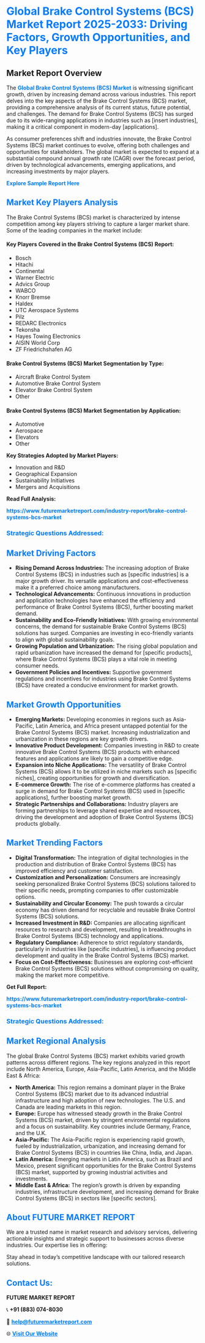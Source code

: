 <h1 style="color: #007BFF;">Global Brake Control Systems (BCS) Market Report 2025-2033: Driving Factors, Growth Opportunities, and Key Players</h1>

<section id="overview">
<h2>Market Report Overview</h2>
<p>The <a href="https://www.futuremarketreport.com/industry-report/brake-control-systems-bcs-market" style="color: #007BFF; text-decoration: none;"><strong>Global Brake Control Systems (BCS) Market</strong></a> is witnessing significant growth, driven by increasing demand across various industries. This report delves into the key aspects of the Brake Control Systems (BCS) market, providing a comprehensive analysis of its current status, future potential, and challenges. The demand for Brake Control Systems (BCS) has surged due to its wide-ranging applications in industries such as [insert industries], making it a critical component in modern-day [applications].</p>
<p>As consumer preferences shift and industries innovate, the Brake Control Systems (BCS) market continues to evolve, offering both challenges and opportunities for stakeholders. The global market is expected to expand at a substantial compound annual growth rate (CAGR) over the forecast period, driven by technological advancements, emerging applications, and increasing investments by major players.</p>
</section>

<section id="overview">
<p><a href="https://www.futuremarketreport.com/request-sample/reportId=58384" style="color: #007BFF; text-decoration: none;"><strong>Explore Sample Report Here</strong></a></p>
</section>

<section id="key-players">
<h2 style="color: #007BFF;">Market Key Players Analysis</h2>
<p>The Brake Control Systems (BCS) market is characterized by intense competition among key players striving to capture a larger market share. Some of the leading companies in the market include:</p>
<h4>Key Players Covered in the Brake Control Systems (BCS) Report:</h4>
<ul><li>Bosch</li><li>Hitachi</li><li>Continental</li><li>Warner Electric</li><li>Advics Group</li><li>WABCO</li><li>Knorr Bremse</li><li>Haldex</li><li>UTC Aerospace Systems</li><li>Pilz</li><li>REDARC Electronics</li><li>Tekonsha</li><li>Hayes Towing Electronics</li><li>AISIN World Corp</li><li>ZF Friedrichshafen AG</li></ul>
<h4>Brake Control Systems (BCS) Market Segmentation by Type:</h4>
<ul><li>Aircraft Brake Control System</li><li>Automotive Brake Control System</li><li>Elevator Brake Control System</li><li>Other</li></ul>

<h4>Brake Control Systems (BCS) Market Segmentation by Application:</h4>
<ul><li>Automotive</li><li>Aerospace</li><li>Elevators</li><li>Other</li></ul>
<p><strong>Key Strategies Adopted by Market Players:</strong></p>
<ul>
<li>Innovation and R&D</li>
<li>Geographical Expansion</li>
<li>Sustainability Initiatives</li>
<li>Mergers and Acquisitions</li>
</ul>
</section>

<section>
<p><strong>Read Full Analysis: </strong></p><a href="https://www.futuremarketreport.com/industry-report/brake-control-systems-bcs-market" style="color: #007BFF; text-decoration: none;"><strong>https://www.futuremarketreport.com/industry-report/brake-control-systems-bcs-market</strong></a>
<h3 style="color: #007BFF;">Strategic Questions Addressed:</h3>
</section>

<section id="driving-factors">
<h2 style="color: #007BFF;">Market Driving Factors</h2>
<ul>
<li><strong>Rising Demand Across Industries:</strong> The increasing adoption of Brake Control Systems (BCS) in industries such as [specific industries] is a major growth driver. Its versatile applications and cost-effectiveness make it a preferred choice among manufacturers.</li>
<li><strong>Technological Advancements:</strong> Continuous innovations in production and application technologies have enhanced the efficiency and performance of Brake Control Systems (BCS), further boosting market demand.</li>
<li><strong>Sustainability and Eco-Friendly Initiatives:</strong> With growing environmental concerns, the demand for sustainable Brake Control Systems (BCS) solutions has surged. Companies are investing in eco-friendly variants to align with global sustainability goals.</li>
<li><strong>Growing Population and Urbanization:</strong> The rising global population and rapid urbanization have increased the demand for [specific products], where Brake Control Systems (BCS) plays a vital role in meeting consumer needs.</li>
<li><strong>Government Policies and Incentives:</strong> Supportive government regulations and incentives for industries using Brake Control Systems (BCS) have created a conducive environment for market growth.</li>
</ul>
</section>

<section id="growth-opportunities">
<h2 style="color: #007BFF;">Market Growth Opportunities</h2>
<ul>
<li><strong>Emerging Markets:</strong> Developing economies in regions such as Asia-Pacific, Latin America, and Africa present untapped potential for the Brake Control Systems (BCS) market. Increasing industrialization and urbanization in these regions are key growth drivers.</li>
<li><strong>Innovative Product Development:</strong> Companies investing in R&D to create innovative Brake Control Systems (BCS) products with enhanced features and applications are likely to gain a competitive edge.</li>
<li><strong>Expansion into Niche Applications:</strong> The versatility of Brake Control Systems (BCS) allows it to be utilized in niche markets such as [specific niches], creating opportunities for growth and diversification.</li>
<li><strong>E-commerce Growth:</strong> The rise of e-commerce platforms has created a surge in demand for Brake Control Systems (BCS) used in [specific applications], further boosting market growth.</li>
<li><strong>Strategic Partnerships and Collaborations:</strong> Industry players are forming partnerships to leverage shared expertise and resources, driving the development and adoption of Brake Control Systems (BCS) products globally.</li>
</ul>
</section>

<section id="trending-factors">
<h2 style="color: #007BFF;">Market Trending Factors</h2>
<ul>
<li><strong>Digital Transformation:</strong> The integration of digital technologies in the production and distribution of Brake Control Systems (BCS) has improved efficiency and customer satisfaction.</li>
<li><strong>Customization and Personalization:</strong> Consumers are increasingly seeking personalized Brake Control Systems (BCS) solutions tailored to their specific needs, prompting companies to offer customizable options.</li>
<li><strong>Sustainability and Circular Economy:</strong> The push towards a circular economy has driven demand for recyclable and reusable Brake Control Systems (BCS) solutions.</li>
<li><strong>Increased Investment in R&D:</strong> Companies are allocating significant resources to research and development, resulting in breakthroughs in Brake Control Systems (BCS) technology and applications.</li>
<li><strong>Regulatory Compliance:</strong> Adherence to strict regulatory standards, particularly in industries like [specific industries], is influencing product development and quality in the Brake Control Systems (BCS) market.</li>
<li><strong>Focus on Cost-Effectiveness:</strong> Businesses are exploring cost-efficient Brake Control Systems (BCS) solutions without compromising on quality, making the market more competitive.</li>
</ul>
</section>

<section>
<p><strong>Get Full Report: </strong></p><a href="https://www.futuremarketreport.com/industry-report/brake-control-systems-bcs-market" style="color: #007BFF; text-decoration: none;"><strong>https://www.futuremarketreport.com/industry-report/brake-control-systems-bcs-market</strong></a>
<h3 style="color: #007BFF;">Strategic Questions Addressed:</h3>
</section>


<section id="regional-analysis">
<h2 style="color: #007BFF;">Market Regional Analysis</h2>
<p>The global Brake Control Systems (BCS) market exhibits varied growth patterns across different regions. The key regions analyzed in this report include North America, Europe, Asia-Pacific, Latin America, and the Middle East & Africa:</p>
<ul>
<li><strong>North America:</strong> This region remains a dominant player in the Brake Control Systems (BCS) market due to its advanced industrial infrastructure and high adoption of new technologies. The U.S. and Canada are leading markets in this region.</li>
<li><strong>Europe:</strong> Europe has witnessed steady growth in the Brake Control Systems (BCS) market, driven by stringent environmental regulations and a focus on sustainability. Key countries include Germany, France, and the U.K.</li>
<li><strong>Asia-Pacific:</strong> The Asia-Pacific region is experiencing rapid growth, fueled by industrialization, urbanization, and increasing demand for Brake Control Systems (BCS) in countries like China, India, and Japan.</li>
<li><strong>Latin America:</strong> Emerging markets in Latin America, such as Brazil and Mexico, present significant opportunities for the Brake Control Systems (BCS) market, supported by growing industrial activities and investments.</li>
<li><strong>Middle East & Africa:</strong> The region’s growth is driven by expanding industries, infrastructure development, and increasing demand for Brake Control Systems (BCS) in sectors like [specific sectors].</li>
</ul>
</section>

<footer>
<h2 style="color: #007BFF;">About FUTURE MARKET REPORT</h2>
<p>We are a trusted name in market research and advisory services, delivering actionable insights and strategic support to businesses across diverse industries. Our expertise lies in offering:</p>

<p>Stay ahead in today’s competitive landscape with our tailored research solutions.</p>

<h2 style="color: #007BFF;">Contact Us:</h2>
<p><strong>FUTURE MARKET REPORT</strong></p>
<p>📞 <strong>+91 (883) 074-8030</strong></p>
<p>📧 <strong><a href="mailto:help@futuremarketreport.com" style="color: #007BFF;">help@futuremarketreport.com</a></strong></p>
<p>🌐 <strong><a href="https://www.futuremarketreport.com/" style="color: #007BFF;">Visit Our Website</a></strong></p>
</footer>